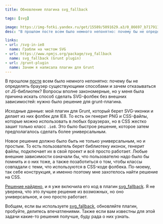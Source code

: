 ```yaml
---
title: Обновление плагина svg_fallback

tags: [svg]

image: https://img-fotki.yandex.ru/get/15589/5091629.a3/0_86697_b717911b_orig
desc: "В прошлом посте всем было немного непонятно: почему бы не определять браузер существующими способами и зачем отказываться от JS-библиотек? У меня была причина искать способ сделать SVG-фолбек без внешних зависимостей: нужно было решение для плагина."

links:
- url: /svg-in-ie8
  name: Грабли на чистом SVG
- url: https://www.npmjs.org/package/svg_fallback
  name: svg_fallback (Grunt plugin)
- url: /grunt-plugin
  name: Зачем я написала плагин для Grunt
---
```


В прошлом <a href="/svg-fallback-in-ie9-and-androids2x/">посте</a> всем было немного непонятно: почему бы не определять браузер существующими способами и зачем отказываться от JS-библиотек? Вопросы вполне закономерные, но у меня была причина искать способ сделать SVG-фолбек без внешних зависимостей: нужно было решение для grunt-плагина.<!--more-->

Исходные данные: мой плагин для Grunt, который берет SVG-иконки и делает из них фолбек для IE8. То есть он генерит PNG и CSS-файлы, которые можно использовать в любых браузерах, но в CSS жестко зашит только класс <code>.ie8</code>. Это было быстрое решение, которое затем предполагалось сделать более универсальным.

Новое решение должно было быть не только универсальным, но и простым. То есть пользователь берет библиотеку иконок, генерит файлы, подключает их в свой проект и всё просто работает. Любые внешние зависимости означали бы, что пользователю надо было бы помнить и о них тоже, а также позаботиться о том, чтобы классы совпадали с теми, что используются в CSS-коде фолбека. По-моему, так себе конструкция, и именно поэтому мне захотелось найти решение на CSS.

<a href="/svg-fallback-in-ie9-and-androids2x">Решение найдено</a>, и я уже включила его код в плагин <a href="https://www.npmjs.org/package/svg_fallback">svg_fallback</a>. Я не уверена, что это лучшее решение из возможных, но оно универсальное, и оно просто работает.

Вобщем, если вы используете <a href="https://www.npmjs.org/package/svg_fallback">svg_fallback</a>, обновляйте плагин, пробуйте, делитесь впечатлениями. Также если вам известны для этой задачи какие-то решения получше, буду рада о них узнать.
